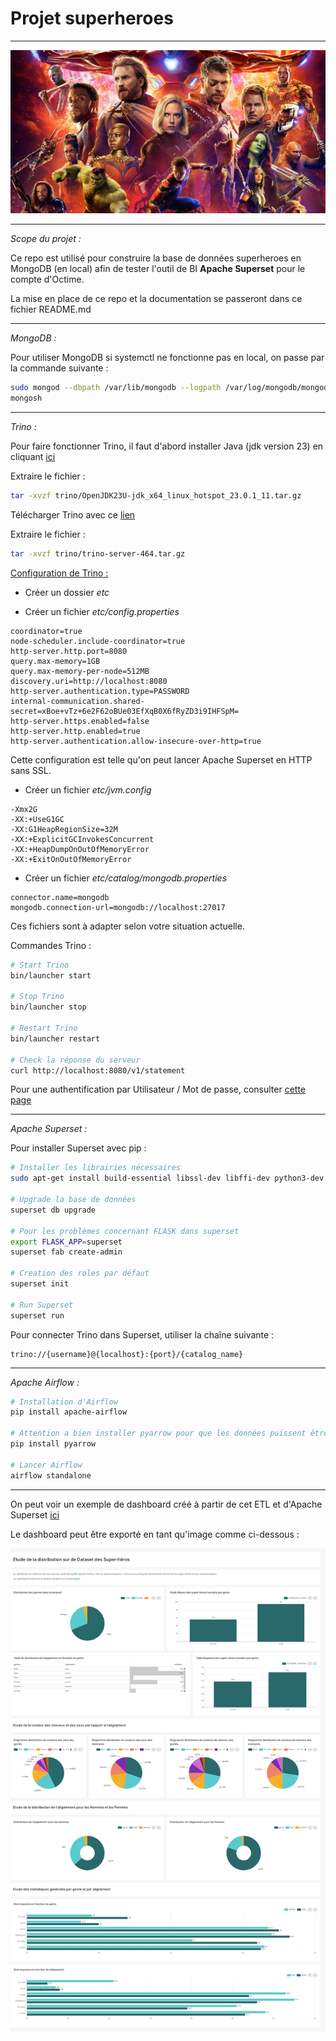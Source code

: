# Projet superheroes

--- 

![Avengers](images/avengers.png)

---

*Scope du projet :*

Ce repo est utilisé pour construire la base de données superheroes en MongoDB (en local) afin de tester l'outil de BI **Apache Superset** pour le compte d'Octime.

La mise en place de ce repo et la documentation se passeront dans ce fichier README.md

--- 

*MongoDB :*

Pour utiliser MongoDB si systemctl ne fonctionne pas en local, on passe par la commande suivante : 

```bash
sudo mongod --dbpath /var/lib/mongodb --logpath /var/log/mongodb/mongod.log --fork
mongosh
```

---

*Trino :*

Pour faire fonctionner Trino, il faut d'abord installer Java (jdk version 23) en cliquant [ici](https://adoptium.net/fr/temurin/releases/?os=linux&arch=x64&package=jdk&version=23)

Extraire le fichier : 
```bash
tar -xvzf trino/OpenJDK23U-jdk_x64_linux_hotspot_23.0.1_11.tar.gz 
```

Télécharger Trino avec ce [lien](https://repo1.maven.org/maven2/io/trino/trino-server/464/trino-server-464.tar.gz)

Extraire le fichier : 
```bash
tar -xvzf trino/trino-server-464.tar.gz
```

<u>Configuration de Trino :</u> 

* Créer un dossier *etc*

* Créer un fichier *etc/config.properties*

```
coordinator=true
node-scheduler.include-coordinator=true
http-server.http.port=8080
query.max-memory=1GB
query.max-memory-per-node=512MB
discovery.uri=http://localhost:8080
http-server.authentication.type=PASSWORD
internal-communication.shared-secret=xBoe+vTz+6e2F62oBUe03EfXqB0X6fRyZD3i9IHFSpM=
http-server.https.enabled=false
http-server.http.enabled=true
http-server.authentication.allow-insecure-over-http=true
```

Cette configuration est telle qu'on peut lancer Apache Superset en HTTP sans SSL.

* Créer un fichier *etc/jvm.config*

```
-Xmx2G
-XX:+UseG1GC
-XX:G1HeapRegionSize=32M
-XX:+ExplicitGCInvokesConcurrent
-XX:+HeapDumpOnOutOfMemoryError
-XX:+ExitOnOutOfMemoryError
```

* Créer un fichier *etc/catalog/mongodb.properties*

```
connector.name=mongodb
mongodb.connection-url=mongodb://localhost:27017
```

Ces fichiers sont à adapter selon votre situation actuelle.

Commandes Trino : 

```bash
# Start Trino
bin/launcher start

# Stop Trino
bin/launcher stop

# Restart Trino
bin/launcher restart

# Check la réponse du serveur
curl http://localhost:8080/v1/statement
```

Pour une authentification par Utilisateur / Mot de passe, consulter [cette page](https://trino.io/docs/current/security/password-file.html)

---

*Apache Superset :*

Pour installer Superset avec pip : 

```bash
# Installer les librairies nécessaires
sudo apt-get install build-essential libssl-dev libffi-dev python3-dev python3-pip libsasl2-dev libldap2-dev default-libmysqlclient-dev

# Upgrade la base de données
superset db upgrade

# Pour les problèmes concernant FLASK dans superset
export FLASK_APP=superset
superset fab create-admin

# Creation des roles par défaut
superset init 

# Run Superset
superset run
```

Pour connecter Trino dans Superset, utiliser la chaîne suivante : 

```
trino://{username}@{localhost}:{port}/{catalog_name}
```

--- 

*Apache Airflow :*

```bash
# Installation d'Airflow
pip install apache-airflow

# Attention a bien installer pyarrow pour que les données puissent être stockées en mémoire en différentes tâches
pip install pyarrow

# Lancer Airflow
airflow standalone
```

--- 

On peut voir un exemple de dashboard créé à partir de cet ETL et d'Apache Superset [ici](https://github.com/Aubin65/superheroes/tree/main/dashboard_example)

Le dashboard peut être exporté en tant qu'image comme ci-dessous : 

![Example de dashboard](dashboard_example/etude-de-la-distribution-2024-11-18T15-15-01.790Z.jpg)